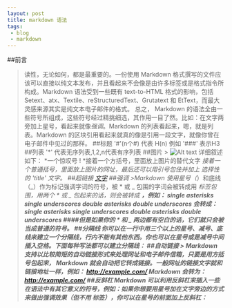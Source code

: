 ```yaml
---
layout: post
title: markdown 语法
tags:
 - blog
 - markdown
---
```



##前言
> 读性，无论如何，都是最重要的。一份使用 Markdown 格式撰写的文件应该可以直接以纯文本发布，并且看起来不会像是由许多标签或是格式指令所构成。Markdown 语法受到一些既有 text-to-HTML 格式的影响，包括 Setext、atx、Textile、reStructuredText、Grutatext 和 EtText，而最大灵感来源其实是纯文本电子邮件的格式。
     总之， Markdown 的语法全由一些符号所组成，这些符号经过精挑细选，其作用一目了然。比如：在文字两旁加上星号，看起来就像*强调*。Markdown 的列表看起来，嗯，就是列表。Markdown 的区块引用看起来就真的像是引用一段文字，就像你曾在电子邮件中见过的那样。
##标题
		'#'(n个#) 代表 H(n) 例如  '###' 表示H3
##列表
		'*' 代表无序列表,1,2,n代表有序列表
##图片
	 >  ![Alt text](/path/to/img.jpg)
		详细叙述如下：
		*一个惊叹号 !
		*接着一个方括号，里面放上图片的替代文字
		*接着一个普通括号，里面放上图片的网址，最后还可以用引号包住并加上 选择性的 'title' 文字。
##超链接
	   [文字](链接地址)
##强调
	   >Markdown 使用星号（*）和底线（_）作为标记强调字词的符号，被 * 或 _ 包围的字词会被转成用 <em> 标签包围，用两个 * 或 _ 包起来的话，则会被转成 <strong>，例如：
		*single asterisks*
		_single underscores_
		**double asterisks**
		__double underscores__
		会转成：
		<em>single asterisks</em>
		<em>single underscores</em>
		<strong>double asterisks</strong>
		<strong>double underscores</strong>
		####但是如果你的 * 和 _ 两边都有空白的话，它们就只会被当成普通的符号。
##分隔线
		你可以在一行中用三个以上的星号、减号、底线来建立一个分隔线，行内不能有其他东西。你也可以在星号或是减号中间插入空格。下面每种写法都可以建立分隔线：
##自动链接
	 >  Markdown 支持以比较简短的自动链接形式来处理网址和电子邮件信箱，只要是用方括号包起来， Markdown 就会自动把它转成链接。一般网址的链接文字就和链接地址一样，例如：
		<http://example.com/>
		Markdown 会转为：
		<a href="http://example.com/">http://example.com/</a>
##反斜杠
		Markdown 可以利用反斜杠来插入一些在语法中有其它意义的符号，例如：如果你想要用星号加在文字旁边的方式来做出强调效果（但不用 <em> 标签），你可以在星号的前面加上反斜杠：